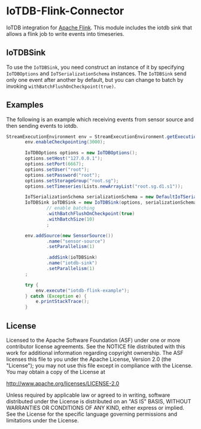 # IoTDB-Flink-Connector

IoTDB integration for [Apache Flink](https://flink.apache.org/). This module includes the iotdb sink that allows a flink job to write events into timeseries.

## IoTDBSink
To use the `IoTDBSink`,  you need construct an instance of it by specifying `IoTDBOptions` and `IoTSerializationSchema` instances.
The `IoTDBSink` send only one event after another by default, but you can change to batch by invoking `withBatchFlushOnCheckpoint(true)`. 

## Examples
The following is an example which receiving events from sensor source and then sending events to iotdb.

 ```java
StreamExecutionEnvironment env = StreamExecutionEnvironment.getExecutionEnvironment();
        env.enableCheckpointing(3000);

        IoTDBOptions options = new IoTDBOptions();
        options.setHost("127.0.0.1");
        options.setPort(6667);
        options.setUser("root");
        options.setPassword("root");
        options.setStorageGroup("root.sg");
        options.setTimeseries(Lists.newArrayList("root.sg.d1.s1"));

        IoTSerializationSchema serializationSchema = new DefaultIoTSerializationSchema();
        IoTDBSink ioTDBSink = new IoTDBSink(options, serializationSchema)
                // enable batching
                .withBatchFlushOnCheckpoint(true)
                .withBatchSize(10)
                ;

        env.addSource(new SensorSource())
                .name("sensor-source")
                .setParallelism(1)

                .addSink(ioTDBSink)
                .name("iotdb-sink")
                .setParallelism(1)
        ;

        try {
            env.execute("iotdb-flink-example");
        } catch (Exception e) {
            e.printStackTrace();
        }
 ```


## License

Licensed to the Apache Software Foundation (ASF) under one
or more contributor license agreements.  See the NOTICE file
distributed with this work for additional information
regarding copyright ownership.  The ASF licenses this file
to you under the Apache License, Version 2.0 (the
"License"); you may not use this file except in compliance
with the License.  You may obtain a copy of the License at

  http://www.apache.org/licenses/LICENSE-2.0

Unless required by applicable law or agreed to in writing,
software distributed under the License is distributed on an
"AS IS" BASIS, WITHOUT WARRANTIES OR CONDITIONS OF ANY
KIND, either express or implied.  See the License for the
specific language governing permissions and limitations
under the License.
